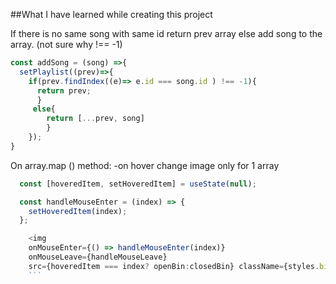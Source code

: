 






##What I have learned while creating this project



If there is no same song with same id return prev array else add song to the array. (not sure why  !== -1)
```javascript
const addSong = (song) =>{
  setPlaylist((prev)=>{
    if(prev.findIndex((e)=> e.id === song.id ) !== -1){
      return prev;
      }
     else{
        return [...prev, song]
        }
    });
}
```


On array.map () method:
-on hover change image only for 1 array

```javascript
  const [hoveredItem, setHoveredItem] = useState(null);

  const handleMouseEnter = (index) => {
    setHoveredItem(index);
  };

    <img 
    onMouseEnter={() => handleMouseEnter(index)}
    onMouseLeave={handleMouseLeave}
    src={hoveredItem === index? openBin:closedBin} className={styles.bin}/>
    ```